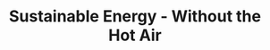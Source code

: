 ---
title: "Sustainable Energy - Without the Hot Air"
showDate: false
draft: false
tags: ["classic","poem"]
link: "https://www.amazon.com/Sustainable-Energy-Without-Hot-Air/dp/0954452933/ref=sr_1_1?ie=UTF8&qid=1534645659&sr=8-1&keywords=sustainable+energy+without+the+hot+air"
read: "R"
target: "_blank"
---